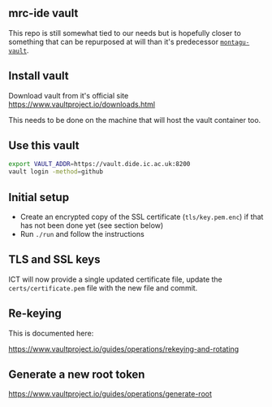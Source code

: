 ## mrc-ide vault

This repo is still somewhat tied to our needs but is hopefully closer to something that can be repurposed at will than it's predecessor [`montagu-vault`](https://github.com/vimc/montagu-vault).

## Install vault

Download vault from it's official site https://www.vaultproject.io/downloads.html

This needs to be done on the machine that will host the vault container too.

## Use this vault

```bash
export VAULT_ADDR=https://vault.dide.ic.ac.uk:8200
vault login -method=github
```

## Initial setup

* Create an encrypted copy of the SSL certificate (`tls/key.pem.enc`) if that has not been done yet (see section below)
* Run `./run` and follow the instructions

## TLS and SSL keys

ICT will now provide a single updated certificate file, update the `certs/certificate.pem` file with the new file and commit.

## Re-keying

This is documented here:

https://www.vaultproject.io/guides/operations/rekeying-and-rotating

## Generate a new root token

https://www.vaultproject.io/guides/operations/generate-root
